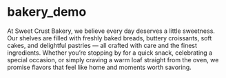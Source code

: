 # bakery_demo
At Sweet Crust Bakery, we believe every day deserves a little sweetness. Our shelves are filled with freshly baked breads, buttery croissants, soft cakes, and delightful pastries — all crafted with care and the finest ingredients. Whether you’re stopping by for a quick snack, celebrating a special occasion, or simply craving a warm loaf straight from the oven, we promise flavors that feel like home and moments worth savoring.
